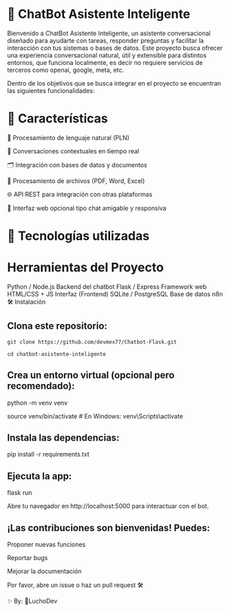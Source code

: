 # 🤖 ChatBot Asistente Inteligente

Bienvenido a ChatBot Asistente Inteligente, un asistente conversacional diseñado para ayudarte con tareas, responder preguntas y facilitar la interacción con tus sistemas o bases de datos. Este proyecto busca ofrecer una experiencia conversacional natural, útil y extensible para distintos entornos, que funciona localmente, es decir no requiere
servicios de terceros como openai, google, meta, etc.

Dentro de los objetivos que se busca integrar en el proyecto se encuentran las siguientes funcionalidades:

# 🌟 Características

🧠 Procesamiento de lenguaje natural (PLN)

💬 Conversaciones contextuales en tiempo real

🗂️ Integración con bases de datos y documentos

📁 Procesamiento de archivos (PDF, Word, Excel)

🌐 API REST para integración con otras plataformas

🎨 Interfaz web opcional tipo chat amigable y responsiva

# 🚀 Tecnologías utilizadas

# Herramientas del Proyecto
Python / Node.js	Backend del chatbot
Flask / Express	Framework web
HTML/CSS + JS	Interfaz (Frontend)
SQLite / PostgreSQL	Base de datos
n8n 
🛠️ Instalación
## Clona este repositorio:

`git clone https://github.com/devmex77/Chatbot-Flask.git`

`cd chatbot-asistente-inteligente`

## Crea un entorno virtual (opcional pero recomendado):

python -m venv venv

source venv/bin/activate  # En Windows: venv\Scripts\activate

## Instala las dependencias:

pip install -r requirements.txt

## Ejecuta la app:

flask run

Abre tu navegador en http://localhost:5000 para interactuar con el bot.

## ¡Las contribuciones son bienvenidas! Puedes:

Proponer nuevas funciones

Reportar bugs

Mejorar la documentación

Por favor, abre un issue o haz un pull request 🛠️

✨ By: 🦝LuchoDev
